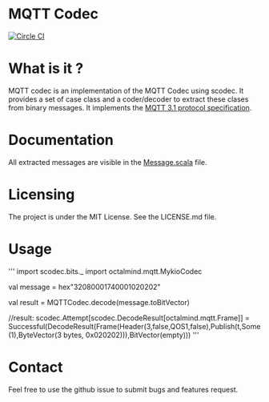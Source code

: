# MQTT Codec

[![Circle CI](https://circleci.com/gh/guillaumebreton/mqtt-codec/tree/master.svg?style=svg)](https://circleci.com/gh/guillaumebreton/mqtt-codec/tree/master)

# What is it ?

MQTT codec is an implementation of the MQTT Codec using scodec. It provides a set of case class and a coder/decoder to extract these clases from binary messages. It implements the [MQTT 3.1 protocol specification](http://docs.oasis-open.org/mqtt/mqtt/v3.1.1/os/mqtt-v3.1.1-os.html).

# Documentation

All extracted messages are visible in the [Message.scala](https://github.com/guillaumebreton/mqtt-codec/blob/develop/src/main/scala/mqtt/Message.scala) file.

# Licensing

The project is under the MIT License. See the LICENSE.md file.

# Usage

'''
import scodec.bits._
import octalmind.mqtt.MykioCodec

val message = hex"32080001740001020202"

val result = MQTTCodec.decode(message.toBitVector)

//result: scodec.Attempt[scodec.DecodeResult[octalmind.mqtt.Frame]] = Successful(DecodeResult(Frame(Header(3,false,QOS1,false),Publish(t,Some(1),ByteVector(3 bytes, 0x020202))),BitVector(empty)))
'''


# Contact

Feel free to use the github issue to submit bugs and features request.


